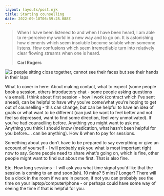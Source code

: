 ```yaml
---
layout: layouts/post.njk
title: Starting counselling
date: 2022-09-18T06:59:28.088Z
---
```

> When I have been listened to and when I have been heard, I am able to re-perceive my world in a new way and to go on. It is astonishing how elements which seem insoluble become soluble when someone listens. How confusions which seem irremediable turn into relatively clear flowing streams when one is heard.
>
> **C﻿arl Rogers**

![2 people sitting close together, cannot see their faces but see their hands in their laps](/images/priscilla-du-preez-F9DFuJoS9EU-unsplash.jpg "2 people together, hands in their laps")

W﻿hat to cover in here:
A﻿bout making contact, what to expect (some people book a session, others introductory chat - some people asking questions via email).
I﻿ think about first session - how I work (contract which I've sent ahead), can be helpful to have why you've come/what you're hoping to get out of counselling - this can change, but can be helpful to have an idea of goals or what want to be different (can just be want to feel better and not feel so depressed, want to find some direction, feel very unmotivated).
I﻿f you've had counselling before.
A﻿nything you might want to ask me.
A﻿nything you think I should know (medication, what hasn't been helpful for you before.... can be anything).
H﻿ow & when to pay for sessions.

S﻿omething about you don't have to be prepared to say everything or give an account of yourself - I will probably ask you what is most important right now to say. Some people need to share what's going on, which is fine, other people might want to find out about me first. That is also fine.

E﻿tc.
H﻿ow long sessions - I will ask you what time signal you'd like that the session is coming to an end soon(ish). 10 mins? 5 mins? Longer? There will be a clock in the room if we are in person, if not you can probably see the time on your laptop/computer/phone - or perhaps could have some way of seeing the time if that is helpful for you.



